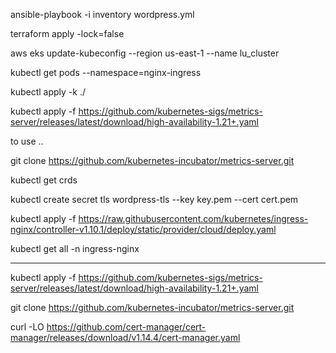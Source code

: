 ansible-playbook -i inventory wordpress.yml

terraform apply -lock=false



aws eks update-kubeconfig --region us-east-1  --name lu_cluster


kubectl get pods --namespace=nginx-ingress


kubectl apply -k ./

kubectl apply -f https://github.com/kubernetes-sigs/metrics-server/releases/latest/download/high-availability-1.21+.yaml

to use ..

 git clone https://github.com/kubernetes-incubator/metrics-server.git



kubectl get crds

kubectl  create secret tls wordpress-tls --key key.pem --cert cert.pem

kubectl apply -f https://raw.githubusercontent.com/kubernetes/ingress-nginx/controller-v1.10.1/deploy/static/provider/cloud/deploy.yaml

kubectl get all -n ingress-nginx


-----




kubectl apply -f https://github.com/kubernetes-sigs/metrics-server/releases/latest/download/high-availability-1.21+.yaml





 git clone https://github.com/kubernetes-incubator/metrics-server.git


curl -LO https://github.com/cert-manager/cert-manager/releases/download/v1.14.4/cert-manager.yaml